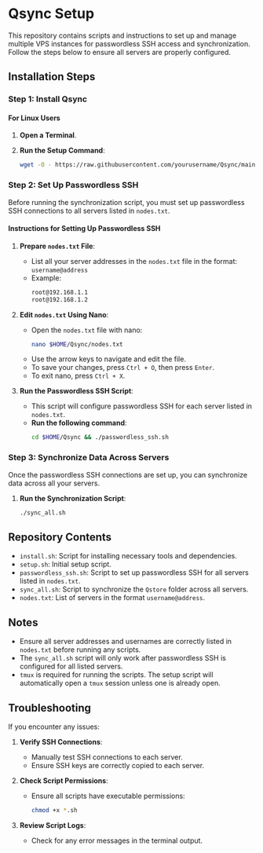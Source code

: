 
# Qsync Setup

This repository contains scripts and instructions to set up and manage multiple VPS instances for passwordless SSH access and synchronization. Follow the steps below to ensure all servers are properly configured.

## Installation Steps

### Step 1: Install Qsync

#### For Linux Users

1. **Open a Terminal**.

2. **Run the Setup Command**:
   ```sh
   wget -O - https://raw.githubusercontent.com/yourusername/Qsync/main/setup.sh | bash
   ```

### Step 2: Set Up Passwordless SSH

Before running the synchronization script, you must set up passwordless SSH connections to all servers listed in `nodes.txt`.

#### Instructions for Setting Up Passwordless SSH

1. **Prepare `nodes.txt` File**:
   - List all your server addresses in the `nodes.txt` file in the format: `username@address`
   - Example:
     ```txt
     root@192.168.1.1
     root@192.168.1.2
     ```

2. **Edit `nodes.txt` Using Nano**:
   - Open the `nodes.txt` file with nano:
     ```sh
     nano $HOME/Qsync/nodes.txt
     ```
   - Use the arrow keys to navigate and edit the file.
   - To save your changes, press `Ctrl + O`, then press `Enter`.
   - To exit nano, press `Ctrl + X`.

3. **Run the Passwordless SSH Script**:
   - This script will configure passwordless SSH for each server listed in `nodes.txt`.
   - **Run the following command**:
     ```sh
     cd $HOME/Qsync && ./passwordless_ssh.sh
     ```

### Step 3: Synchronize Data Across Servers

Once the passwordless SSH connections are set up, you can synchronize data across all your servers.

1. **Run the Synchronization Script**:
   ```sh
   ./sync_all.sh
   ```

## Repository Contents

- `install.sh`: Script for installing necessary tools and dependencies.
- `setup.sh`: Initial setup script.
- `passwordless_ssh.sh`: Script to set up passwordless SSH for all servers listed in `nodes.txt`.
- `sync_all.sh`: Script to synchronize the `Qstore` folder across all servers.
- `nodes.txt`: List of servers in the format `username@address`.

## Notes

- Ensure all server addresses and usernames are correctly listed in `nodes.txt` before running any scripts.
- The `sync_all.sh` script will only work after passwordless SSH is configured for all listed servers.
- `tmux` is required for running the scripts. The setup script will automatically open a `tmux` session unless one is already open.

## Troubleshooting

If you encounter any issues:

1. **Verify SSH Connections**:
   - Manually test SSH connections to each server.
   - Ensure SSH keys are correctly copied to each server.

2. **Check Script Permissions**:
   - Ensure all scripts have executable permissions:
     ```sh
     chmod +x *.sh
     ```

3. **Review Script Logs**:
   - Check for any error messages in the terminal output.
